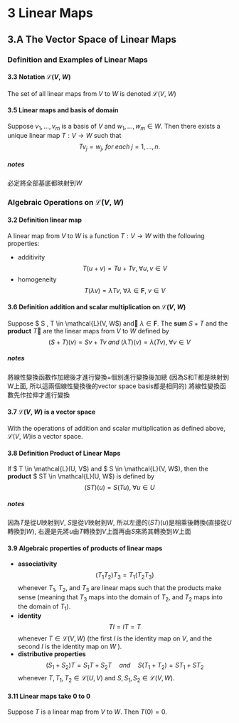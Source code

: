# 3 Linear Maps

## 3.A The Vector Space of Linear Maps

### Definition and Examples of Linear Maps

#### 3.3 Notation $\mathcal{L}$($V$, $W$)
The set of all linear maps from $V$ to $W$ is denoted $\mathcal{L}$($V$, $W$)

#### 3.5 Linear maps and basis of domain
Suppose $v_1,...,v_m$ is a basis of $V$ and $w_1,...,w_m \in W$. Then there exists a unique linear map $T : V \rightarrow W$ such that
$$ Tv_j=w_j, \; for \; each \; j=1,...,n. $$

##### notes
必定將全部基底都映射到$W$

### Algebraic Operations on $\mathcal{L}$($V$, $W$)

#### 3.2 Definition linear map
A linear map from $V$ to $W$ is a function $T : V \rightarrow W$ with the following properties:
- additivity
$$ T(u+v)=Tu + Tv, \; \forall u,v \in V $$
- homogeneity
$$ T(\lambda v)=\lambda Tv, \; \forall \lambda \in \mathbf{F}, \; v \in V $$


#### 3.6 Definition addition and scalar multiplication on $\mathcal{L}$($V$, $W$)
Suppose $ S , T \in \mathcal{L}(V, W$) and $\lambda \in \mathbf{F}$. The **sum** $S + T$ and the **product** $T$ are the linear maps from $V$ to $W$ defined by
$$ (S+T)(v)=Sv + Tv \; and\; (\lambda T)(v)=\lambda(Tv) ,\; \forall v \in V $$

##### notes
將線性變換函數作加總後才進行變換=個別進行變換後加總 (因為S和T都是映射到W上面, 所以這兩個線性變換後的vector space basis都是相同的)
將線性變換函數先作拉伸才進行變換



#### 3.7 $\mathcal{L}$($V$, $W$) is a vector space
With the operations of addition and scalar multiplication as defined above, $\mathcal{L}$($V$, $W$)is a vector space.

#### 3.8 Definition Product of Linear Maps
If $ T \in \mathcal{L}(U, V$) and $ S \in \mathcal{L}(V, W$), then the **product** $ ST \in \mathcal{L}(U, W$) is
defined by
$$ (ST)(u)=S(Tu) ,\; \forall u \in U$$

##### notes
因為$T$是從$U$映射到$V$, $S$是從$V$映射到$W$, 所以左邊的$(ST)(u)$是相乘後轉換(直接從$U$轉換到$W$), 右邊是先將$u$由$T$轉換到$V$上面再由$S$來將其轉換到$W$上面



#### 3.9 Algebraic properties of products of linear maps
- **associativity**
$$ (T_1T_2)T_3=T_1(T_2T_3) $$
whenever $T_1$, $T_2$, and $T_3$ are linear maps such that the products make sense (meaning that $T_3$ maps into the domain of $T_2$, and $T_2$ maps into the domain of $T_1$).
- **identity**
$$TI = I T = T$$
whenever $T \in \mathcal{L}(V,W)$ (the first $I$ is the identity map on $V$, and the
second $I$ is the identity map on $W$ ).
- **distributive properties**
$$(S_1+S_2)T = S_1T+S_2T \quad and \quad S(T_1+T_2) = ST_1+ST_2$$
whenever $T,T_1,T_2 \in \mathcal{L}(U, V)$ and $S,S_1,S_2 \in \mathcal{L}(V, W)$.


#### 3.11 Linear maps take 0 to 0
Suppose $T$ is a linear map from $V$ to $W$. Then $T(0)=0$.
